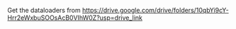 Get the dataloaders from https://drive.google.com/drive/folders/10qbYi9cY-Hrr2eWxbuSOOsAcB0VIhW0Z?usp=drive_link